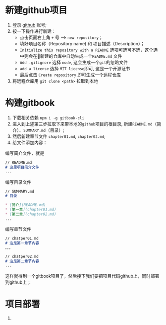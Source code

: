 
# 新建github项目

1. 登录 [github](https://github.com) 账号;
2. 按一下操作进行新建：
    * 点击页面右上角 `+` 号 --> `new repository`；
    * 填好项目名称（Repository name) 和 项目描述（Description）；
    * `Initialize this repository with a README` 选项可选可不选，这个选中则会在新建的仓库中自动生成一个`README.md` 文件
    * `Add .gitignore` 选择 `node`, 这会生成一个`git`的忽略文件
    * `add a license` 选择 `MIT license`即可, 这是一个开源证书
    * 最后点击 `Create repository` 即可生成一个远程仓库
3. 将远程仓库用 `git clone <path>` 拉取到本地

# 构建gitbook

1. 下载相关依赖 `npm i -g gitbook-cli`
2. 进入到上述第三步拉取下来带本地的`github`项目的根目录, 新建`README.md`（简介）、`SUMMARY.md`（目录）;
3. 然后新建章节文件 `chapter01.md`, `chapter02.md`;
4. 给文件添加内容：

编写简介文件，就是

```markdown
// README.md
# 这里项目简介文件
...
```

编写目录文件

```markdown
// SUMMARY.md
# 目录

* [简介](README.md)
* [第一章](chapter01.md)
* [第二章](chapter02.md)
...
```

编写章节文件

```markdown
// chatper01.md
# 这是第一章节内容
。。。

// chatper02.md
# 这是第二章节内容
...
```

这样就得到一个gitbook项目了，然后接下我们要把项目代码github上，同时部署到github上；

# 项目部署

1.